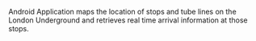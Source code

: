 Android Application maps the location of stops and tube lines on the London Underground and retrieves real time arrival information at those stops.
